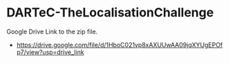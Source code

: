 # DARTeC-TheLocalisationChallenge
Google Drive Link to the zip file.
- https://drive.google.com/file/d/1HboC021vp8xAXUUwAA09jqXYUgEPOfp7/view?usp=drive_link
